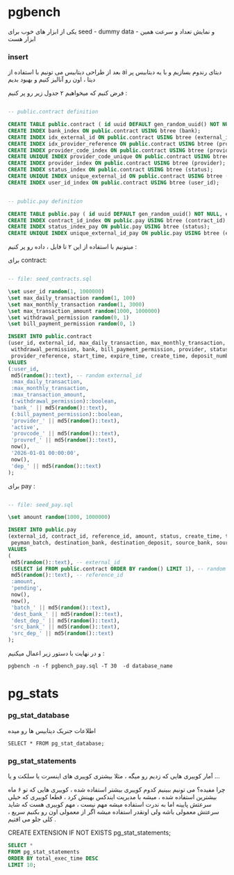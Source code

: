 # pgbench

یکی از ابزار های خوب برای seed - dummy data - و نمایش تعداد و سرعت همین ابزار هست


### insert

بعد از طراحی دیتابیس می تونیم با استفاده از ai دیتای رندوم بسازیم و با یه دیتابیس پر دیتا ، اون رو آنالیز کنیم و بهبود بدیم

فرض کنیم که میخواهیم ۲ جدول زیر رو پر کنیم :

```sql

-- public.contract definition

CREATE TABLE public.contract ( id uuid DEFAULT gen_random_uuid() NOT NULL, user_id varchar(60) NOT NULL, external_id varchar(60) DEFAULT gen_random_uuid() NOT NULL, max_daily_transaction int2 NULL, max_monthly_transaction int2 NULL, max_transaction_amount int8 NULL, withdrawal_permission bool DEFAULT false NOT NULL, bank varchar(60) NULL, bill_payment_permission bool DEFAULT false NOT NULL, provider varchar(60) NULL, status varchar(60) NULL, provider_code varchar(60) NULL, provider_reference varchar(60) NULL, start_time timestamp NULL, expire_time timestamp NULL, create_time timestamp NULL, update_time timestamp DEFAULT CURRENT_TIMESTAMP NULL, deposit_number varchar(60) NULL, CONSTRAINT contract_pkey PRIMARY KEY (id));
CREATE INDEX bank_index ON public.contract USING btree (bank);
CREATE INDEX idx_external_id ON public.contract USING btree (external_id);
CREATE INDEX idx_provider_reference ON public.contract USING btree (provider_reference);
CREATE INDEX provider_code_index ON public.contract USING btree (provider_code);
CREATE UNIQUE INDEX provider_code_unique ON public.contract USING btree (provider_code);
CREATE INDEX provider_index ON public.contract USING btree (provider);
CREATE INDEX status_index ON public.contract USING btree (status);
CREATE UNIQUE INDEX unique_external_id ON public.contract USING btree (external_id);
CREATE INDEX user_id_index ON public.contract USING btree (user_id);


-- public.pay definition

CREATE TABLE public.pay ( id uuid DEFAULT gen_random_uuid() NOT NULL, external_id varchar(60) DEFAULT gen_random_uuid() NOT NULL, contract_id uuid NOT NULL, reference_id varchar(60) NULL, amount int8 NOT NULL, status varchar(60) NULL, create_time timestamp NULL, transaction_time timestamp NULL, peyman_batch varchar(60) NULL, update_time timestamp DEFAULT CURRENT_TIMESTAMP NOT NULL, destination_bank varchar(100) NULL, destination_deposit varchar(100) NULL, source_bank varchar(100) NULL, source_deposit varchar(100) NULL, CONSTRAINT pay_pkey PRIMARY KEY (id), CONSTRAINT fk_contract_id FOREIGN KEY (contract_id) REFERENCES public.contract(id));
CREATE INDEX contract_id_index ON public.pay USING btree (contract_id);
CREATE INDEX status_index_pay ON public.pay USING btree (status);
CREATE UNIQUE INDEX unique_external_id_pay ON public.pay USING btree (external_id);

```



میتونیم با استفاده از این ۲ تا فایل ، داده رو پر کنیم :


برای contract:
```sql

-- file: seed_contracts.sql

\set user_id random(1, 1000000)
\set max_daily_transaction random(1, 100)
\set max_monthly_transaction random(1, 3000)
\set max_transaction_amount random(1000, 1000000)
\set withdrawal_permission random(0, 1)
\set bill_payment_permission random(0, 1)

INSERT INTO public.contract
(user_id, external_id, max_daily_transaction, max_monthly_transaction, max_transaction_amount,
 withdrawal_permission, bank, bill_payment_permission, provider, status, provider_code,
 provider_reference, start_time, expire_time, create_time, deposit_number)
VALUES
(:user_id,
 md5(random()::text), -- random external_id
 :max_daily_transaction,
 :max_monthly_transaction,
 :max_transaction_amount,
 (:withdrawal_permission)::boolean,
 'bank_' || md5(random()::text),
 (:bill_payment_permission)::boolean,
 'provider_' || md5(random()::text),
 'active',
 'provcode_' || md5(random()::text),
 'provref_' || md5(random()::text),
 now(),
 '2026-01-01 00:00:00',
 now(),
 'dep_' || md5(random()::text)
);
```


برای pay :
```sql

-- file: seed_pay.sql

\set amount random(1000, 1000000)

INSERT INTO public.pay
(external_id, contract_id, reference_id, amount, status, create_time, transaction_time,
 peyman_batch, destination_bank, destination_deposit, source_bank, source_deposit)
VALUES
(
 md5(random()::text), -- external_id
 (SELECT id FROM public.contract ORDER BY random() LIMIT 1), -- random contract_id
 md5(random()::text), -- reference_id
 :amount,
 'pending',
 now(),
 now(),
 'batch_' || md5(random()::text),
 'dest_bank_' || md5(random()::text),
 'dest_dep_' || md5(random()::text),
 'src_bank_' || md5(random()::text),
 'src_dep_' || md5(random()::text)
);
```

و در نهایت با دستور زیر اعمال میکنیم :


`pgbench -n -f pgbench_pay.sql -T 30  -d database_name`




# pg_stats

###  pg_stat_database

اطلاعات جنریک دیتابیس ها رو میده 

`SELECT * FROM pg_stat_database;`



### pg_stat_statements

آمار کوییری هایی که زدیم رو میگه ، مثلا بیشتری کوییری های اینسرت یا سلکت و یا ...

چرا مفیده؟ می تونیم ببینیم کدوم کوییری بیشتر استفاده شده ، کوییری هایی که تو ۶ ماه بیشترین استفاده شده ، میشه با مدیریت ایندکس بهینش کرد ، قطعا کوییری که خیلی سرعتش پایینه اما به ندرت استفاده میشه مهم نیست ، مهم کوییری هست که شاید سرعتش معمولی باشه ولی اونقدر استفاده میشه اگر از معمولی اون رو بکنیم سریع ، کلی جلو می افتیم .

CREATE EXTENSION IF NOT EXISTS pg_stat_statements;


```sql
SELECT *
FROM pg_stat_statements
ORDER BY total_exec_time DESC
LIMIT 10;
```






